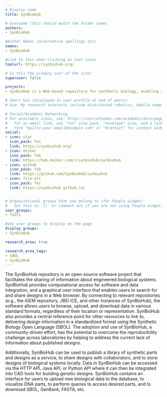 ```yaml
---
# Display name
title: SynBioHub

# Username (this should match the folder name)
authors:
- SynBioHub

#Author Names (alternative spellings etc)
names:
- SynBioHub

#Link to this when clicking on tool icons
toolurl: https://synbiohub.org/

# Is this the primary user of the site?
superuser: false

projects:
- SynBioHub is a Web-based repository for synthetic biology, enabling users to browse, upload, and share synthetic biology designs.

# Short bio (displayed in user profile at end of posts)
# bio: My research interests include distributed robotics, mobile computing and programmable matter.

# Social/Academic Networking
# For available icons, see: https://sourcethemes.com/academic/docs/page-builder/#icons
#   For an email link, use "fas" icon pack, "envelope" icon, and a link in the
#   form "mailto:your-email@example.com" or "#contact" for contact widget.
social:
- icon: star
  icon_pack: fas
  link: https://synbiohub.org/
- icon: docker
  icon_pack: fab
  link: https://hub.docker.com/r/synbiohub/synbiohub
- icon: github
  icon_pack: fab
  link: https://github.com/SynBioHub/synbiohub
- icon: file-alt
  icon_pack: fas
  link: https://synbiohub.github.io/


# Organizational groups that you belong to (for People widget)
#   Set this to `[]` or comment out if you are not using People widget.
user_groups:
- Tools

#any user groups to display on the page
display_groups:
- SynBioHub

research_area: true

research_area_tags:
- SBOL
- SynBioHub
---
```

The SynBioHub repository is an open-source software project that facilitates the sharing of information about engineered biological systems. SynBioHub provides computational access for software and data integration, and a graphical user interface that enables users to search for and share designs in a Web browser. By connecting to relevant repositories (e.g., the iGEM repository, JBEI ICE, and other instances of SynBioHub), the software allows users to browse, upload, and download data in various standard formats, regardless of their location or representation. SynBioHub also provides a central reference point for other resources to link to, delivering design information in a standardized format using the Synthetic Biology Open Language (SBOL). The adoption and use of SynBioHub, a community-driven effort, has the potential to overcome the reproducibility challenge across laboratories by helping to address the current lack of information about published designs.

Additionally, SynBioHub can be used to publish a library of synthetic parts and designs as a service, to share designs with collaborators, and to store designs of biological systems locally. Data in SynBioHub can be accessed via the HTTP API, Java API, or Python API where it can then be integrated into CAD tools for building genetic designs. SynBioHub contains an interface for users to upload new biological data to the database, to visualize DNA parts, to perform queries to access desired parts, and to download SBOL, GenBank, FASTA, etc.